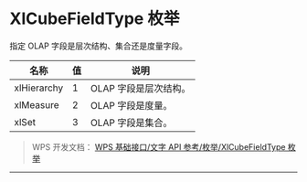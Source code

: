 # XlCubeFieldType 枚举

指定 OLAP 字段是层次结构、集合还是度量字段。

| 名称        | 值  | 说明                  |
|-------------|-----|-----------------------|
| xlHierarchy | 1   | OLAP 字段是层次结构。 |
| xlMeasure   | 2   | OLAP 字段是度量。     |
| xlSet       | 3   | OLAP 字段是集合。     |

> WPS 开发文档： [WPS 基础接口/文字 API 参考/枚举/XlCubeFieldType 枚举](https://qn.cache.wpscdn.cn/encs/doc/office_v19/topics/WPS%20%E5%9F%BA%E7%A1%80%E6%8E%A5%E5%8F%A3/%E6%96%87%E5%AD%97%20API%20%E5%8F%82%E8%80%83/%E6%9E%9A%E4%B8%BE/XlCubeFieldType%20%E6%9E%9A%E4%B8%BE.html)

------------------------------------------------------------------------
